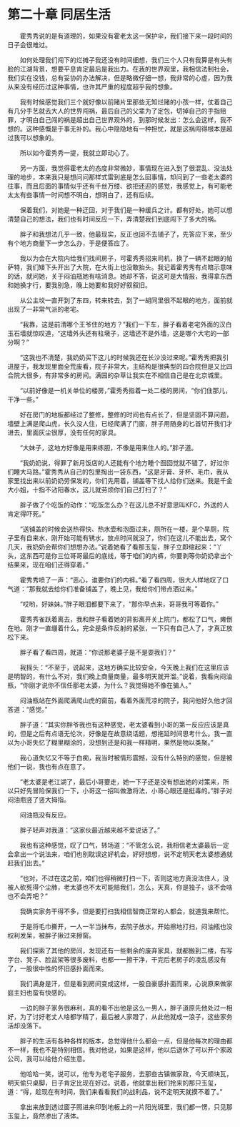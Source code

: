 # 第二十章 同居生活


　　霍秀秀说的是有道理的，如果没有霍老太这一保护伞，我们接下来一段时间的日子会很难过。

　　如何处理我们闯下的烂摊子我还没有时间细想，我们三个人只有我算是有头有脸的江湖背景，想要平息肯定最后是我出力。在我的世界观里，我相信法制社会，我们实在没钱，总有妥协的办法解决，但是略微仔细一想，我非常的心虚，因为我从来没有经历过这种事情，也许其严重的程度超乎我的想象。

　　我有时候感觉我们三个就好像以前赌片里那些无知烂赌的小孩一样，仗着自己有几分手艺就去大人的世界闯祸，最后自己的父辈为了定包，切掉自己的手指赔罪，才明白自己闯的祸是超出自己世界观外的，到那时候发出：怎么会这样，我不想的。这种感慨是于事无补的。我心中隐隐地有一种担忧，就是这祸闯得根本是超过我可以想象的。

　　所以如今霍秀秀一提，我就立即动心了。

　　另一方面，我觉得霍老太的态度非常微妙，事情现在进入到了很混乱、没法处理的地步，本来我只是想问问那样式雷到底是怎么回事情，却问到了一些老太婆的往事，而且后面的事情似乎还有千丝万缕、欲拒还迎的感觉，我感觉上，有可能老太太有些事情一时间想不明白，想明白了，还有后续。

　　保着我们，对她是一种迂回，对于我们是一种缓兵之计。都有好处，她可以想清楚自己的想法，我们也有时间反应一下，弄清楚我们到底闯下了多大的祸。

　　胖子和我想法几乎一致，他最现实，反正也回不去铺子了，先答应下来，至少有个地方商量下一步怎么办，于是便答应了。

　　我以为会在大院内给我们找间房子，可霍秀秀招来司机，换了一辆不起眼的帕萨特，我们矮下头开出了大院，在大街上也没敢抬头。我记着霍秀秀有点暗示意味的话，就问她，关于闷油瓶她有啥消息。她却不答，说这可是大情报，我得拿东西和她换才行，要我别急，晚上她要和我好好叙叙旧。

　　从公主坟一直开到了东四，转来转去，到了一胡同里很不起眼的地方，面前就出现了一非常气派的老宅。

　　“我靠，这是前清哪个王爷住的地方？”我们一下车，胖子看着老宅外面的汉白玉石墙就惊叹道，“这墙外头还有柱墩子，这墙还不是外墙，这是哪个大宅的一部分啊？”

　　“这我也不清楚，我奶奶买下这儿的时候我还在长沙没过来呢。”霍秀秀把我引进屋于，我发现里面全荒废看，院子非常大，主结构是很典型的四合院但是又比四合院大很多，有非常多的房间。满园的杂草让我实在不相信自己是在北京城里。

　　“以前好像是一机关单位的楼房，”霍秀秀指着一处二楼的房间，“你们住那儿，干净一些。”  

　　好在房门的地板都经过了整修，整修的时间也有点长了，但是坚固不算问题，墙壁上满是爬山虎，长久没人住，已经爬满了门窗，胖子用随身的匕首切开我们才进去，里面灰尘很厚，没有任何的家具。

　　“大妹子，这地方好像是用来练胆，不像是用来住人的。”胖子道。

　　“我奶奶说，得罪了新月饭店的人还能有个地方睡个囫囵觉就不错了，好过你们睡大马路。”霍秀秀从自己的包里掏出一袋东西，“这是牙膏、牙杯、毛巾，我从家里找出来以前奶奶劳保发的，你们先用着，铺盖等下找人给你们送来。我是千金大小姐，十指不沾阳春水，这儿就劳烦你们自己打扫了？”

　　胖子做了个吃饭的动作：“吃饭怎么办？在这儿总不好意思叫KFC，外送的人肯定得吓死。”

　　“送铺盖的时候会送热得快、热水壶和泡面过来，厕所在一楼，是个旱厕，院子里有自来水，刚开始可能有锈水，放点时间就没了，你们在这儿不能出去，窝个几天，我奶奶会帮你们想想办法。”说着她看了看那玉玺，胖子立即缩起来：“丫头，这东西可是你三位哥哥最后的底线，等于咱们的内裤，你要剥等你奶奶拿出个结果来，现在咱们还得穿着。”

　　霍秀秀喷了一声：“恶心，谁要你们的内裤。”看了看四周，很大人样地叹了口气道：“那我就去给你们准备铺盖了，晚上见，我给你们带点酒过来。”

　　“哎哟，好妹妹。”胖子眼泪都要下来了，“那你早点来，哥哥我可等着你。”

　　霍秀秀雀跃着离去，我和胖子看着她的背影离开关上院门，都松了口气，瘫倒在地。刚才一直绷着什么，完全是条件反射的紧张，一下只有自己人了，才真正放松下来。

　　胖子看了看四周，就道：“你说那老婆子是不是耍我们？”

　　我摇头：“不至于，说起来，这地方确实比较安全，今天晚上我们在这里应该是明智的，有什么不对，我们晚上商量商量，最多明天就开溜。”说着，我看向闷油瓶，“你刚才说你不信任那老太婆，为什么？我觉得她不像在骗人。”

　　闷油瓶站在外面爬满爬山虎的窗前，看着外面荒凉的院子，我问他好久他才回答道：“感觉。”

　　胖子道：“其实你胖爷我也有这种感觉，老太婆看到小哥的第一反应应该是真的，但是之后有点语无伦次，好像是在故意绕话题，想拖延时间思考什么。我一直以为小哥失忆了糊里糊涂的，没想到还是和我一样精明，果然是物以类聚。”

　　我心道失忆又不等于白痴，我当时被情形震撼，没有什么特别的感觉，但是被他们一说，我也有点在意了。

　　“老太婆是老江湖了，最后小哥要走，她一下子还是没有想出她的对策来，所以只好先冒险保我们一下，小哥这一招叫做激将法，小哥心眼还是挺毒的。”胖子对闷油瓶竖了竖大拇指。

　　闷油瓶没有反应。

　　胖子轻声对我道：“这家伙最近越来越不爱说话了。”

　　我也有这种感觉，叹了口气，转场道：“不管怎么说，我相信老太婆最后一定会拿出一个说法来，咱们也别耽误这好机会，好好想想，说不定明天老太婆想通就赶我们出去。”

　　“也对，不过在这之前，咱们也得稍微打扫一下，否则这地方真没法住人，没被人砍死得个尘肺，老太婆也不太可能赔我们，怎么，天真，你是独子，该不会啥也不会弄吧？”

　　我确实家务干得不多，但是要打扫我相信智商正常的人都会，就道我来帮忙。

　　于是将毛巾撕开，一人一半当抹布，去院子放水，开始擦地打扫，闷油瓶也没权利发呆，被胖子揪过来擦窗。

　　我们探索了其他的房间，发现还有一些剩余的废弃家具，就都搬到二楼，有写字台、凳子、脸盆架等很多废料，也都一一擦干净，干完后老房子的凌乱感没有了，一股很中性的怀旧感扑面而来。

　　我们满身是汗，但是看到房间变成这样，一股自豪感扑面而来，心说原来做家庭主妇也蛮有快感的。

　　一边的胖子家务很麻利，真的看不出他是这么一男人，胖子道原先他处过一相好，为了讨好老丈人啥都学精了，最后被人家蹬了，从此他就成一浪子，这些家务活却没落下。

　　胖子的生活有各种各样的版本，总觉得他什么都会一点，但是他每次的理由都不一样，我也不是特别相信。我对他说，如果是这样，他以后退休了可以开个家政公司，我可以给他介绍生意。

　　他哈哈一笑，说可以，他专为老宅子服务，去那些古镇做家政，今天顺块瓦，明天偷只桌脚，日子肯定比现在好过。说着，他就拿出我们抢来的那只玉玺，道：“得，趁现在有时间，我们来看看我们的战利品，说不定明天就摸不着了。”

　　拿出来放到透过窗子照进来印到地板上的一片阳光斑里，我们都一愣，只见那玉玺上，竟然渗出了液体。

